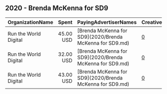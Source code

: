 ## 2020 - Brenda McKenna for SD9 
|OrganizationName|Spent|PayingAdvertiserNames|CreativeUrls|Impressions|Genders|AgeBrackets|CountryCodes|BillingAddresses|CandidateBallotInformation|
|:---|---:|:---|:---|---:|:---|:---|:---|:---|:---|
|Run the World Digital|45.00 USD|[Brenda McKenna for SD9](2020/Brenda McKenna for SD9.md)|[0](https://www.snap.com/political-ads/asset/b5fd6f8b9aaa59f34808dddb797fbed622acecd72047d485e14247480c78ddaf?mediaType=mp4)|6,302||18+|united states|"1324 Spaight St,Madison,53703,US"|Brenda McKenna for SD9|
|Run the World Digital|32.00 USD|[Brenda McKenna for SD9](2020/Brenda McKenna for SD9.md)|[0](https://www.snap.com/political-ads/asset/759d30c84c26dc721752f0af62d39537be35efe3340465f0318f3e1704269722?mediaType=mp4)|3,660||18+|united states|"1324 Spaight St,Madison,53703,US"|Brenda McKenna for SD9|
|Run the World Digital|43.00 USD|[Brenda McKenna for SD9](2020/Brenda McKenna for SD9.md)|[0](https://www.snap.com/political-ads/asset/b5fd6f8b9aaa59f34808dddb797fbed622acecd72047d485e14247480c78ddaf?mediaType=mp4)|5,039||18+|united states|"1324 Spaight St,Madison,53703,US"|Brenda McKenna for SD9|
